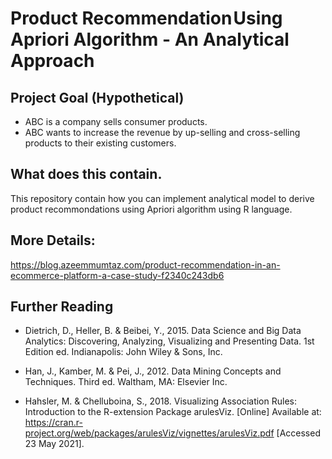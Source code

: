 # Product Recommendation Using Apriori Algorithm - An Analytical Approach

## Project Goal (Hypothetical)
* ABC is a company sells consumer products.
* ABC wants to increase the revenue by up-selling and cross-selling products to their existing customers.

## What does this contain.

This repository contain how you can implement analytical model to derive product recommondations using Apriori algorithm using R language. 

## More Details: 

https://blog.azeemmumtaz.com/product-recommendation-in-an-ecommerce-platform-a-case-study-f2340c243db6

## Further Reading

* Dietrich, D., Heller, B. & Beibei, Y., 2015. Data Science and Big Data Analytics: Discovering, Analyzing, Visualizing and Presenting Data. 1st Edition ed. Indianapolis: John Wiley & Sons, Inc.

* Han, J., Kamber, M. & Pei, J., 2012. Data Mining Concepts and Techniques. Third ed. Waltham, MA: Elsevier Inc.

* Hahsler, M. & Chelluboina, S., 2018. Visualizing Association Rules: Introduction to the R-extension Package arulesViz. [Online] Available at: https://cran.r-project.org/web/packages/arulesViz/vignettes/arulesViz.pdf [Accessed 23 May 2021].
